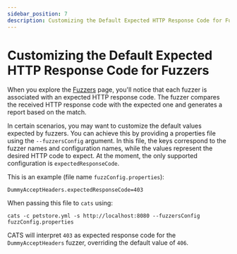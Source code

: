 ```yaml
---
sidebar_position: 7
description: Customizing the Default Expected HTTP Response Code for Fuzzers
---
```

# Customizing the Default Expected HTTP Response Code for Fuzzers

When you explore the [Fuzzers](https://endava.github.io/cats/docs/fuzzers/) page, you'll notice that each fuzzer is associated 
with an expected HTTP response code. 
The fuzzer compares the received HTTP response code with the expected one and generates a report based on the match.

In certain scenarios, you may want to customize the default values expected by fuzzers. 
You can achieve this by providing a properties file using the `--fuzzersConfig` argument. 
In this file, the keys correspond to the fuzzer names and configuration names, while the values represent the desired HTTP code to expect.
At the moment, the only supported configuration is `expectedResponseCode`.

This is an example (file name `fuzzConfig.properties`):

```properties
DummyAcceptHeaders.expectedResponseCode=403
```

When passing this file to `cats` using:

```shell
cats -c petstore.yml -s http://localhost:8080 --fuzzersConfig fuzzConfig.properties
```

CATS will interpret `403` as expected response code for the `DummyAcceptHeaders` fuzzer, overriding the default value of `406`.
